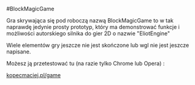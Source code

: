 
#BlockMagicGame

Gra skrywająca się pod roboczą nazwą BlockMagicGame to w tak naprawdę jedynie prosty prototyp, który ma demonstrować
funkcje i możliwości autorskiego silnika do gier 2D o nazwie "EliotEngine"

Wiele elementów gry jeszcze nie jest skończone lub wgl nie jest jeszcze napisane.

Możesz ją przetestować tu (na razie tylko Chrome lub Opera) : 

[kopecmaciej.pl/game](http://kopecmaciej.pl/game/)
